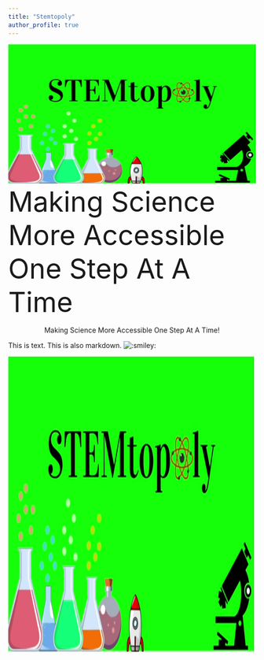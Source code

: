 ```yaml
---
title: "Stemtopoly"
author_profile: true
---
```

![image](/assets/images/StemtopolyPic.PNG)
<span style="font-size:4em;"> Making Science More Accessible One Step At A Time</span>
<p style="text-align:center">Making Science More Accessible One Step At A Time!</p>
 <p>This is text. This is also markdown. <img class="emoji" title=":smiley:" alt=":smiley:" src="https://github.githubassets.com/images/icons/emoji/unicode/1f603.png" height="20" width="20"></p>
<img src="/assets/images/StemtopolyPic.PNG" width="500" height="600">
